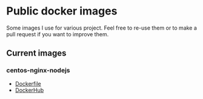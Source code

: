 # Public docker images

Some images I use for various project. Feel free to re-use them or to make a pull request if you want to improve them.

## Current images

### centos-nginx-nodejs

- [Dockerfile](./blob/master/centos-nginx-nodejs/Dockerfile)
- [DockerHub](https://hub.docker.com/r/betree/centos-nginx-nodejs/)
